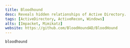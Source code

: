 ```yaml
---
title: Bloodhound
desc: Reveals hidden relationships of Active Directory.
tags: [ActiveDirectory, ActiveRecon, Windows]
alts: [Impacket, Mimikatz]
website: https://github.com/BloodHoundAD/BloodHound
---
```


```sh
bloodhound
```